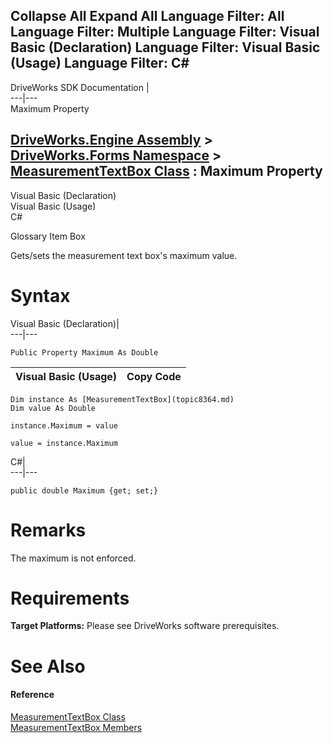 Collapse All Expand All Language Filter: All  Language Filter: Multiple  Language Filter: Visual Basic (Declaration) Language Filter: Visual Basic (Usage) Language Filter: C#  
---  
DriveWorks SDK Documentation  |   
---|---  
Maximum Property   
  
[DriveWorks.Engine Assembly](topic2156.md) > [DriveWorks.Forms Namespace](topic7266.md) > [MeasurementTextBox Class](topic8364.md) : Maximum Property  
---  
  
Visual Basic (Declaration)    
Visual Basic (Usage)    
C# 

Glossary Item Box

Gets/sets the measurement text box's maximum value. 

# Syntax

Visual Basic (Declaration)|   
---|---  
      
    
    Public Property Maximum As Double  
  
Visual Basic (Usage)| Copy Code  
---|---  
      
    
    Dim instance As [MeasurementTextBox](topic8364.md)
    Dim value As Double
     
    instance.Maximum = value
     
    value = instance.Maximum  
  
C#|   
---|---  
      
    
    public double Maximum {get; set;}  
  
# Remarks

The maximum is not enforced.

# Requirements

**Target Platforms:** Please see DriveWorks software prerequisites.

# See Also

#### Reference

[MeasurementTextBox Class](topic8364.md)   
[MeasurementTextBox Members](topic8365.md)


